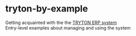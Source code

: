 # tryton-by-example
Getting acquainted with the the [TRYTON ERP system](http://www.tryton.org)  
Entry-level examples about managing and using the system 
